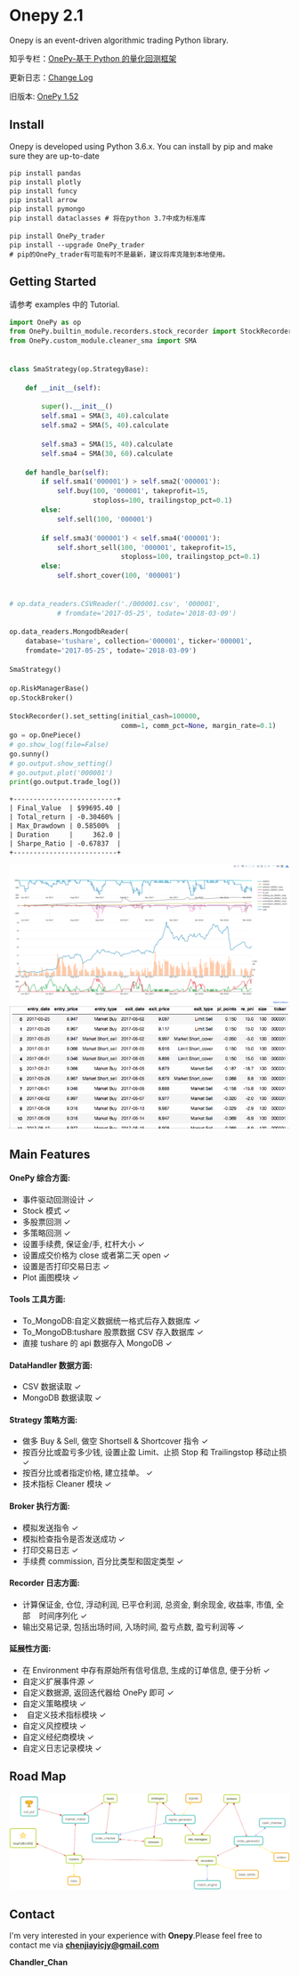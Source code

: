 # Onepy 2.1

Onepy is an event-driven algorithmic trading Python library.

知乎专栏：[OnePy-基于 Python 的量化回测框架](https://zhuanlan.zhihu.com/onepy)

更新日志：[Change Log](CHANGE_LOG.md)

旧版本: [OnePy 1.52](https://github.com/Chandlercjy/OnePy/tree/master)

## Install

Onepy is developed using Python 3.6.x. You can install by pip and make sure they
are up-to-date

```{python}
pip install pandas
pip install plotly
pip install funcy
pip install arrow
pip install pymongo
pip install dataclasses # 将在python 3.7中成为标准库

pip install OnePy_trader
pip install --upgrade OnePy_trader
# pip的OnePy_trader有可能有时不是最新，建议将库克隆到本地使用。
```

## Getting Started

请参考 examples 中的 Tutorial.

```python
import OnePy as op
from OnePy.builtin_module.recorders.stock_recorder import StockRecorder
from OnePy.custom_module.cleaner_sma import SMA


class SmaStrategy(op.StrategyBase):

    def __init__(self):

        super().__init__()
        self.sma1 = SMA(3, 40).calculate
        self.sma2 = SMA(5, 40).calculate

        self.sma3 = SMA(15, 40).calculate
        self.sma4 = SMA(30, 60).calculate

    def handle_bar(self):
        if self.sma1('000001') > self.sma2('000001'):
            self.buy(100, '000001', takeprofit=15,
                     stoploss=100, trailingstop_pct=0.1)
        else:
            self.sell(100, '000001')

        if self.sma3('000001') < self.sma4('000001'):
            self.short_sell(100, '000001', takeprofit=15,
                            stoploss=100, trailingstop_pct=0.1)
        else:
            self.short_cover(100, '000001')


# op.data_readers.CSVReader('./000001.csv', '000001',
            # fromdate='2017-05-25', todate='2018-03-09')

op.data_readers.MongodbReader(
    database='tushare', collection='000001', ticker='000001',
    fromdate='2017-05-25', todate='2018-03-09')

SmaStrategy()

op.RiskManagerBase()
op.StockBroker()

StockRecorder().set_setting(initial_cash=100000,
                            comm=1, comm_pct=None, margin_rate=0.1)
go = op.OnePiece()
# go.show_log(file=False)
go.sunny()
# go.output.show_setting()
# go.output.plot('000001')
print(go.output.trade_log())
```

```
+--------------------------+
| Final_Value  | $99695.40 |
| Total_return | -0.30460% |
| Max_Drawdown | 0.58500%  |
| Duration     |     362.0 |
| Sharpe_Ratio | -0.67837  |
+--------------------------+
```

![Plot](docs/readme_plot.png) ![Log](docs/readme_log.png)

## Main Features

#### OnePy 综合方面:

*   事件驱动回测设计 ✓
*   Stock 模式 ✓
*   多股票回测 ✓
*   多策略回测 ✓
*   设置手续费, 保证金/手, 杠杆大小 ✓
*   设置成交价格为 close 或者第二天 open ✓
*   设置是否打印交易日志 ✓
*   Plot 画图模块 ✓

#### Tools 工具方面:

*   To_MongoDB:自定义数据统一格式后存入数据库 ✓
*   To_MongoDB:tushare 股票数据 CSV 存入数据库 ✓
*   直接 tushare 的 api 数据存入 MongoDB ✓

#### DataHandler 数据方面:

*   CSV 数据读取 ✓
*   MongoDB 数据读取 ✓

#### Strategy 策略方面:

*   做多 Buy & Sell, 做空 Shortsell & Shortcover 指令 ✓
*   按百分比或盈亏多少钱, 设置止盈 Limit、止损 Stop 和 Trailingstop 移动止损 ✓
*   按百分比或者指定价格, 建立挂单。 ✓
*   技术指标 Cleaner 模块 ✓

#### Broker 执行方面:

*   模拟发送指令 ✓
*   模拟检查指令是否发送成功 ✓
*   打印交易日志 ✓
*   手续费 commission, 百分比类型和固定类型 ✓

#### Recorder 日志方面:

*   计算保证金, 仓位, 浮动利润, 已平仓利润, 总资金, 剩余现金, 收益率, 市值, 全部
    时间序列化 ✓
*   输出交易记录, 包括出场时间, 入场时间, 盈亏点数, 盈亏利润等 ✓

#### 延展性方面:

*   在 Environment 中存有原始所有信号信息, 生成的订单信息, 便于分析 ✓
*   自定义扩展事件源 ✓
*   自定义数据源, 返回迭代器给 OnePy 即可 ✓
*   自定义策略模块 ✓
*   自定义技术指标模块 ✓
*   自定义风控模块 ✓
*   自定义经纪商模块 ✓
*   自定义日志记录模块 ✓

## Road Map

![执行过程](docs/OnePy_执行过程.png)

## Contact

I'm very interested in your experience with **Onepy**.Please feel free to
contact me via **chenjiayicjy@gmail.com**

**Chandler_Chan**
